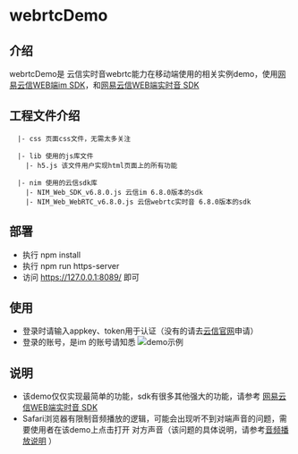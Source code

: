 # webrtcDemo

## 介绍 
webrtcDemo是 云信实时音webrtc能力在移动端使用的相关实例demo，使用[网易云信WEB端im SDK](http://dev.netease.im/docs/product/IM即时通讯/SDK开发集成/Web开发集成)，和[网易云信WEB端实时音 SDK](https://dev.yunxin.163.com/docs/product/%E9%9F%B3%E8%A7%86%E9%A2%91%E9%80%9A%E8%AF%9D/SDK%E5%BC%80%E5%8F%91%E9%9B%86%E6%88%90/Web%E5%BC%80%E5%8F%91%E9%9B%86%E6%88%90)

## 工程文件介绍

``` shell
  |- css 页面css文件，无需太多关注

  |- lib 使用的js库文件
    |- h5.js 该文件用户实现html页面上的所有功能

  |- nim 使用的云信sdk库
    |- NIM_Web_SDK_v6.8.0.js 云信im 6.8.0版本的sdk
    |- NIM_Web_WebRTC_v6.8.0.js 云信webrtc实时音 6.8.0版本的sdk

```

## 部署
- 执行 npm install
- 执行 npm run https-server
- 访问 https://127.0.0.1:8089/ 即可

## 使用
- 登录时请输入appkey、token用于认证（没有的请去[云信官网](https://yunxin.163.com/)申请）
- 登录的账号，是im 的账号请知悉
![demo示例](https://yx-web-nosdn.netease.im/quickhtml%2Fassets%2Fyunxin%2Fdefault%2FwebrtcDemoH5.jpg)
## 说明
- 该demo仅仅实现最简单的功能，sdk有很多其他强大的功能，请参考 [网易云信WEB端实时音 SDK](https://dev.yunxin.163.com/docs/product/%E9%9F%B3%E8%A7%86%E9%A2%91%E9%80%9A%E8%AF%9D/SDK%E5%BC%80%E5%8F%91%E9%9B%86%E6%88%90/Web%E5%BC%80%E5%8F%91%E9%9B%86%E6%88%90)
- Safari浏览器有限制音频播放的逻辑，可能会出现听不到对端声音的问题，需要使用者在该demo上点击打开 对方声音（该问题的具体说明，请参考[音频播放说明](https://dev.yunxin.163.com/docs/product/%E9%9F%B3%E8%A7%86%E9%A2%91%E9%80%9A%E8%AF%9D/SDK%E5%BC%80%E5%8F%91%E9%9B%86%E6%88%90/Web%E5%BC%80%E5%8F%91%E9%9B%86%E6%88%90/%E6%92%AD%E6%94%BE?#%E9%9F%B3%E9%A2%91%E6%92%AD%E6%94%BE%E8%AF%B4%E6%98%8E)
）
